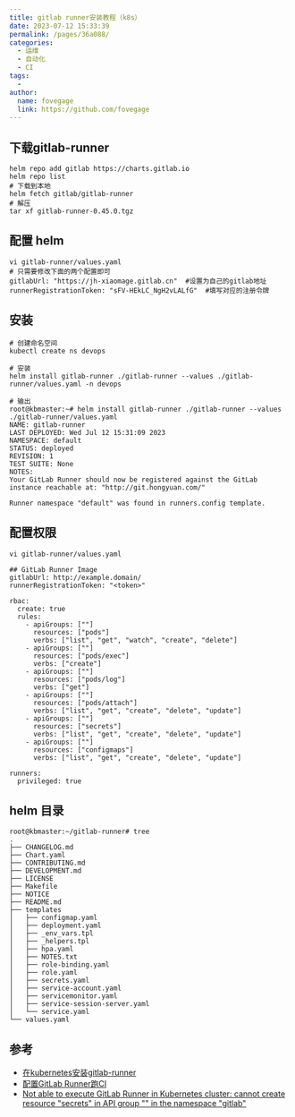 ```yaml
---
title: gitlab runner安装教程（k8s）
date: 2023-07-12 15:33:39
permalink: /pages/36a088/
categories:
  - 运维
  - 自动化
  - CI
tags:
  -
author:
  name: fovegage
  link: https://github.com/fovegage
---
```


## 下载gitlab-runner

```
helm repo add gitlab https://charts.gitlab.io
helm repo list
# 下载到本地
helm fetch gitlab/gitlab-runner
# 解压
tar xf gitlab-runner-0.45.0.tgz
```

## 配置 helm

```
vi gitlab-runner/values.yaml
# 只需要修改下面的两个配置即可
gitlabUrl: "https://jh-xiaomage.gitlab.cn"  #设置为自己的gitlab地址
runnerRegistrationToken: "sFV-HEkLC_NgH2vLALfG"  #填写对应的注册令牌
```

## 安装

```
# 创建命名空间
kubectl create ns devops

# 安装
helm install gitlab-runner ./gitlab-runner --values ./gitlab-runner/values.yaml -n devops

# 输出
root@kbmaster:~# helm install gitlab-runner ./gitlab-runner --values ./gitlab-runner/values.yaml 
NAME: gitlab-runner
LAST DEPLOYED: Wed Jul 12 15:31:09 2023
NAMESPACE: default
STATUS: deployed
REVISION: 1
TEST SUITE: None
NOTES:
Your GitLab Runner should now be registered against the GitLab instance reachable at: "http://git.hongyuan.com/"

Runner namespace "default" was found in runners.config template.
```

## 配置权限

```
vi gitlab-runner/values.yaml

## GitLab Runner Image
gitlabUrl: http://example.domain/
runnerRegistrationToken: "<token>"

rbac:
  create: true
  rules:
    - apiGroups: [""]
      resources: ["pods"]
      verbs: ["list", "get", "watch", "create", "delete"]
    - apiGroups: [""]
      resources: ["pods/exec"]
      verbs: ["create"]
    - apiGroups: [""]
      resources: ["pods/log"]
      verbs: ["get"]
    - apiGroups: [""]
      resources: ["pods/attach"]
      verbs: ["list", "get", "create", "delete", "update"]
    - apiGroups: [""]
      resources: ["secrets"]
      verbs: ["list", "get", "create", "delete", "update"]      
    - apiGroups: [""]
      resources: ["configmaps"]
      verbs: ["list", "get", "create", "delete", "update"]      

runners:
  privileged: true
```

## helm 目录

```
root@kbmaster:~/gitlab-runner# tree
.
├── CHANGELOG.md
├── Chart.yaml
├── CONTRIBUTING.md
├── DEVELOPMENT.md
├── LICENSE
├── Makefile
├── NOTICE
├── README.md
├── templates
│   ├── configmap.yaml
│   ├── deployment.yaml
│   ├── _env_vars.tpl
│   ├── _helpers.tpl
│   ├── hpa.yaml
│   ├── NOTES.txt
│   ├── role-binding.yaml
│   ├── role.yaml
│   ├── secrets.yaml
│   ├── service-account.yaml
│   ├── servicemonitor.yaml
│   ├── service-session-server.yaml
│   └── service.yaml
└── values.yaml
```

## 参考

- [在kubernetes安装gitlab-runner](https://juejin.cn/post/7148321080766103583)
- [配置GitLab Runner跑CI](https://note.qidong.name/2021/05/gitlab-runner/)
- [Not able to execute GitLab Runner in Kubernetes cluster: cannot create resource "secrets" in API group "" in the namespace "gitlab"](https://stackoverflow.com/questions/69239098/not-able-to-execute-gitlab-runner-in-kubernetes-cluster-cannot-create-resource)